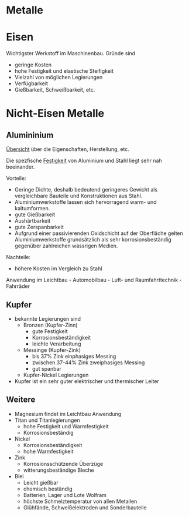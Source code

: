 # Metalle
# Eisen
Wichtigster Werkstoff im Maschinenbau. Gründe sind
- geringe Kosten
- hohe Festigkeit und elastische Steifigkeit
- Vielzahl von möglichen Legierungen
- Verfügbarkeit
- Gießbarkeit, Schweißbarkeit, etc.

# Nicht-Eisen Metalle

## Alumininium

[Übersicht](https://www.maschinenbau-wissen.de/skript3/werkstofftechnik/aluminium) über die Eigenschaften, Herstellung, etc.

Die spezfische [Festigkeit](@ref "Festigkeit und Streckgrenze") von Aluminium und Stahl liegt sehr nah beeinander.

Vorteile:
- Geringe Dichte, deshalb bedeutend geringeres Gewicht als vergleichbare Bauteile und Konstruktionen aus Stahl.
- Aluminiumwerkstoffe lassen sich hervorragend warm- und kaltumformen.
- gute Gießbarkeit
- Aushärtbarkeit
- gute Zerspanbarkeit
- Aufgrund einer passivierenden Oxidschicht auf der Oberfläche gelten Aluminiumwerkstoffe grundsätzlich als sehr korrosionsbeständig gegenüber zahlreichen wässrigen Medien.

Nachteile:
- höhere Kosten im Vergleich zu Stahl

Anwendung im Leichtbau
    - Automobilbau 
    - Luft- und Raumfahrttechnik
    - Fahrräder

## Kupfer
- bekannte Legierungen sind 
    - Bronzen (Kupfer-Zinn)
        - gute Festigkeit
        - Korrosionsbeständigkeit
        - leichte Verarbeitung
    - Messinge (Kupfer-Zink)
        - bis 37% Zink einphasiges Messing
        - zwischen 37-44% Zink zweiphasiges Messing
        - gut spanbar
    - Kupfer-Nickel Legierungen
- Kupfer ist ein sehr guter elektrischer und thermischer Leiter
## Weitere

- Magnesium findet im Leichtbau Anwendung 
- Titan und Titanlegierungen 
    - hohe Festigkeit und Warmfestigkeit
    - Korrosionsbeständig
- Nickel
    - Korrosionsbeständigkeit
    - hohe Warmfestigkeit
- Zink
    - Korrosionsschützende Überzüge
    - witterungsbeständige Bleche
- Blei
    - Leicht gießbar
    - chemisch beständig
    - Batterien, Lager und Lote
Wolfram
    - höchste Schmelztemperatur von allen Metallen
    - Glühfände, Schweißelektroden und Sonderbauteile